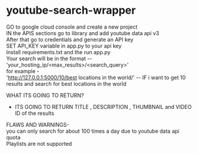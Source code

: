 # youtube-search-wrapper
GO to google cloud console and create a new project        
IN the APIS sections go to library and add youtube data api v3      
After that go to credentials and generate an API key      
SET API_KEY variable in app.py to your api key     
Install requirements.txt and the run app.py      
Your search will be in the format --     
'your_hosting_ip/<max_results>/<search_query>'        
for example -      
'http://127.0.0.1:5000/10/best locations in the world/' -- IF i want to get 10 results and search for best locations in the world    

WHAT ITS GOING TO RETURN?    
- ITS GOING TO RETURN TITLE , DESCRIPTION , THUMBNAIL and VIDEO ID of the results    

FLAWS AND WARNINGS-    
you can only search for about 100 times a day due to youtube data api quota  
Playlists are not supported


